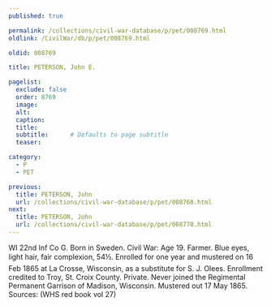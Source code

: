 ```yaml
---
published: true

permalink: /collections/civil-war-database/p/pet/008769.html
oldlink: /CivilWar/db/p/pet/008769.html

oldid: 008769

title: PETERSON, John E.

pagelist:
  exclude: false
  order: 8769
  image: 
  alt:
  caption:
  title:
  subtitle:      # Defaults to page subtitle
  teaser:

category: 
  - P 
  - PET

previous:
  title: PETERSON, John
  url: /collections/civil-war-database/p/pet/008768.html  
next:
  title: PETERSON, John
  url: /collections/civil-war-database/p/pet/008770.html   
---
```

WI 22nd Inf Co G. Born in Sweden. Civil War: Age 19. Farmer. Blue eyes, light hair, fair complexion, 5&#146;4&frac12;&#148;. Enrolled for one year and mustered on 16 Feb 1865 at La Crosse, Wisconsin, as a substitute for S. J. Olees. Enrollment credited to Troy, St. Croix County. Private. Never joined the Regimental Permanent Garrison of Madison, Wisconsin. Mustered out 17 May 1865. Sources: (WHS red book vol 27)